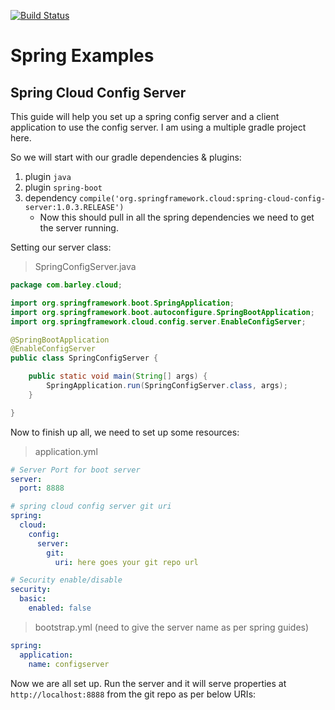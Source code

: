 [![Build Status](https://travis-ci.org/vikramgulia/spring-examples.svg?branch=master)](https://travis-ci.org/vikramgulia/spring-examples)

# Spring Examples

## Spring Cloud Config Server
This guide will help you set up a spring config server and a client application to use the config server. I am using a multiple gradle project here.

So we will start with our gradle dependencies & plugins:
1. plugin `java`
2. plugin `spring-boot`
3. dependency `compile('org.springframework.cloud:spring-cloud-config-server:1.0.3.RELEASE')`
    * Now this should pull in all the spring dependencies we need to get the server running.

Setting our server class:

> SpringConfigServer.java

```java
package com.barley.cloud;

import org.springframework.boot.SpringApplication;
import org.springframework.boot.autoconfigure.SpringBootApplication;
import org.springframework.cloud.config.server.EnableConfigServer;

@SpringBootApplication
@EnableConfigServer
public class SpringConfigServer {

    public static void main(String[] args) {
        SpringApplication.run(SpringConfigServer.class, args);
    }

}
```

Now to finish up all, we need to set up some resources:

> application.yml

```yml
# Server Port for boot server
server:
  port: 8888

# spring cloud config server git uri
spring:
  cloud:
    config:
      server:
        git:
          uri: here goes your git repo url

# Security enable/disable
security:
  basic:
    enabled: false
```

> bootstrap.yml (need to give the server name as per spring guides)

```yml
spring:
  application:
    name: configserver
```

Now we are all set up. Run the server and it will serve properties at `http://localhost:8888` from the git repo as per below URIs: